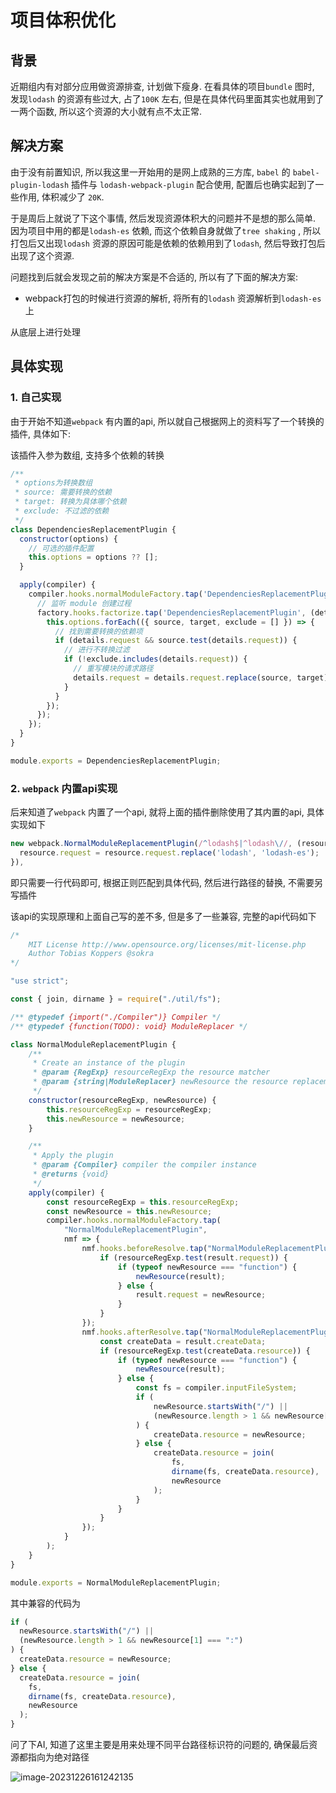# 项目体积优化

## 背景

近期组内有对部分应用做资源排查, 计划做下瘦身. 在看具体的项目`bundle` 图时, 发现`lodash` 的资源有些过大, 占了`100K` 左右, 但是在具体代码里面其实也就用到了一两个函数, 所以这个资源的大小就有点不太正常.



## 解决方案

由于没有前置知识, 所以我这里一开始用的是网上成熟的三方库, `babel` 的 `babel-plugin-lodash` 插件与 `lodash-webpack-plugin` 配合使用, 配置后也确实起到了一些作用, 体积减少了 `20K`.

于是周后上就说了下这个事情, 然后发现资源体积大的问题并不是想的那么简单. 因为项目中用的都是`lodash-es` 依赖, 而这个依赖自身就做了`tree shaking` , 所以打包后又出现`lodash` 资源的原因可能是依赖的依赖用到了`lodash`, 然后导致打包后出现了这个资源.

问题找到后就会发现之前的解决方案是不合适的, 所以有了下面的解决方案:

- webpack打包的时候进行资源的解析, 将所有的`lodash` 资源解析到`lodash-es` 上

从底层上进行处理



## 具体实现

### 1. 自己实现

由于开始不知道`webpack` 有内置的api, 所以就自己根据网上的资料写了一个转换的插件, 具体如下:

该插件入参为数组, 支持多个依赖的转换

```javascript
/**
 * options为转换数组
 * source: 需要转换的依赖
 * target: 转换为具体哪个依赖
 * exclude: 不过滤的依赖
 */
class DependenciesReplacementPlugin {
  constructor(options) {
    // 可选的插件配置
    this.options = options ?? [];
  }

  apply(compiler) {
    compiler.hooks.normalModuleFactory.tap('DependenciesReplacementPlugin', (factory) => {
      // 监听 module 创建过程
      factory.hooks.factorize.tap('DependenciesReplacementPlugin', (details) => {
        this.options.forEach(({ source, target, exclude = [] }) => {
          // 找到需要转换的依赖项
          if (details.request && source.test(details.request)) {
            // 进行不转换过滤
            if (!exclude.includes(details.request)) {
              // 重写模块的请求路径
              details.request = details.request.replace(source, target);
            }
          }
        });
      });
    });
  }
}

module.exports = DependenciesReplacementPlugin;
```



### 2. `webpack` 内置api实现

后来知道了`webpack` 内置了一个api, 就将上面的插件删除使用了其内置的api, 具体实现如下

```javascript
new webpack.NormalModuleReplacementPlugin(/^lodash$|^lodash\//, (resource) => {
  resource.request = resource.request.replace('lodash', 'lodash-es');
}),
```

即只需要一行代码即可, 根据正则匹配到具体代码, 然后进行路径的替换, 不需要另写插件



该api的实现原理和上面自己写的差不多, 但是多了一些兼容, 完整的api代码如下

```javascript
/*
	MIT License http://www.opensource.org/licenses/mit-license.php
	Author Tobias Koppers @sokra
*/

"use strict";

const { join, dirname } = require("./util/fs");

/** @typedef {import("./Compiler")} Compiler */
/** @typedef {function(TODO): void} ModuleReplacer */

class NormalModuleReplacementPlugin {
	/**
	 * Create an instance of the plugin
	 * @param {RegExp} resourceRegExp the resource matcher
	 * @param {string|ModuleReplacer} newResource the resource replacement
	 */
	constructor(resourceRegExp, newResource) {
		this.resourceRegExp = resourceRegExp;
		this.newResource = newResource;
	}

	/**
	 * Apply the plugin
	 * @param {Compiler} compiler the compiler instance
	 * @returns {void}
	 */
	apply(compiler) {
		const resourceRegExp = this.resourceRegExp;
		const newResource = this.newResource;
		compiler.hooks.normalModuleFactory.tap(
			"NormalModuleReplacementPlugin",
			nmf => {
				nmf.hooks.beforeResolve.tap("NormalModuleReplacementPlugin", result => {
					if (resourceRegExp.test(result.request)) {
						if (typeof newResource === "function") {
							newResource(result);
						} else {
							result.request = newResource;
						}
					}
				});
				nmf.hooks.afterResolve.tap("NormalModuleReplacementPlugin", result => {
					const createData = result.createData;
					if (resourceRegExp.test(createData.resource)) {
						if (typeof newResource === "function") {
							newResource(result);
						} else {
							const fs = compiler.inputFileSystem;
							if (
								newResource.startsWith("/") ||
								(newResource.length > 1 && newResource[1] === ":")
							) {
								createData.resource = newResource;
							} else {
								createData.resource = join(
									fs,
									dirname(fs, createData.resource),
									newResource
								);
							}
						}
					}
				});
			}
		);
	}
}

module.exports = NormalModuleReplacementPlugin;
```

其中兼容的代码为

```javascript
if (
  newResource.startsWith("/") ||
  (newResource.length > 1 && newResource[1] === ":")
) {
  createData.resource = newResource;
} else {
  createData.resource = join(
    fs,
    dirname(fs, createData.resource),
    newResource
  );
}
```

问了下AI, 知道了这里主要是用来处理不同平台路径标识符的问题的, 确保最后资源都指向为绝对路径

![image-20231226161242135](https://cdn.jsdelivr.net/gh/scattter/blogweb/images/image-20231226161242135.png)





